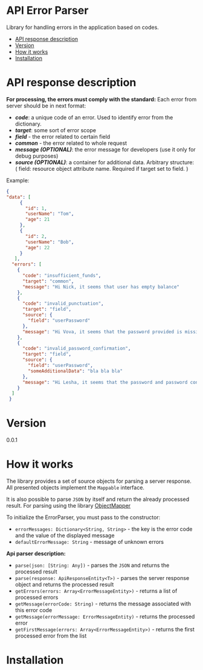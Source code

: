 # API Error Parser

Library for handling errors in the application based on codes.

- [API response description](#api-response-description)
- [Version](#version)
- [How it works](#how-it-works)
- [Installation](#installation)

# API response description
**For processing, the errors must comply with the standard:**
Each error from server should be in next format:

- ***code***: a unique code of an error. Used to identify error from the dictionary.
- ***target***: some sort of error scope
- ***field*** - the error related to certain field
- ***common*** - the error related to whole request
- ***message (OPTIONAL)***: the error message for developers (use it only for debug purposes)
- ***source (OPTIONAL)***: a container for additional data. Arbitrary structure: ( field: resource object attribute name. Required if target set to field. )

Example:
```json
{
"data": [
     {
       "id": 1,
       "userName": "Tom",
       "age": 21
     },
     {
       "id": 2,
       "userName": "Bob",
       "age": 22
     }
   ],
  "errors": [
    {
      "code": "insufficient_funds",
      "target": "common",
      "message": "Hi Nick, it seems that user has empty balance"
    },
    {
      "code": "invalid_punctuation",
      "target": "field",
      "source": {
        "field": "userPassword"
      },
      "message": "Hi Vova, it seems that the password provided is missing a punctuation character"
    },
    {
      "code": "invalid_password_confirmation",
      "target": "field",
      "source": {
        "field": "userPassword",
        "someAdditionalData": "bla bla bla"
      },
      "message": "Hi Lesha, it seems that the password and password confirmation fields do not match"
    }
  ]
 }
```
# Version
0.0.1

# How it works
The library provides a set of source objects for parsing a server response. All presented objects 
implement the `Mappable` interface.

It is also possible to parse `JSON` by itself and return the already processed result.
For parsing using the library [ObjectMapper](https://github.com/tristanhimmelman/ObjectMapper)

To initialize the ErrorParser, you must pass to the constructor:
- `errorMessages: Dictionary<String, String>` - the key is the error code and the value of the displayed message
- `defaultErrorMessage: String` - message of unknown errors


**Api parser description:**
- `parse(json: [String: Any])` - parses the `JSON` and returns the processed result
- `parse(response: ApiResponseEntity<T>)` - parses the server response object and returns the processed result
- `getErrors(errors: Array<ErrorMessageEntity>)` - returns a list of processed errors
- `getMessage(errorCode: String)` - returns the message associated with this error code
- `getMessage(errorMessage: ErrorMessageEntity)` - returns the processed error
- `getFirstMessage(errors: Array<ErrorMessageEntity>)` - returns the first processed error from the list

# Installation